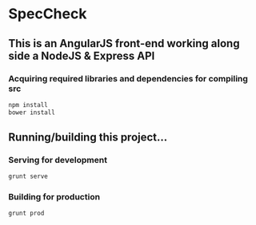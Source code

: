 # SpecCheck

## This is an AngularJS front-end working along side a NodeJS & Express API

### Acquiring required libraries and dependencies for compiling src
```sh
npm install
bower install
```

## Running/building this project...
### Serving for development
```sh
grunt serve
```
### Building for production
```sh
grunt prod
```
